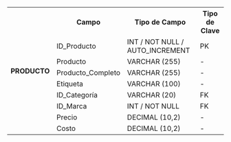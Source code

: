 <table>
  <tr>
    <th rowspan="9">PRODUCTO</th>
    <th>Campo</th>
    <th>Tipo de Campo</th>
    <th>Tipo de Clave</th>
  </tr>
  <tr>
    <td>ID_Producto</td>
    <td>INT / NOT NULL / AUTO_INCREMENT </td>
    <td>PK</td>
  </tr>
  <tr>
    <td>Producto</td>
    <td>VARCHAR (255)</td>
    <td>-</td>
  </tr>
  <tr>
    <td>Producto_Completo</td>
    <td>VARCHAR (255)</td>
    <td>-</td>
  </tr>
  <tr>
    <td>Etiqueta</td>
    <td>VARCHAR (100)</td>
    <td>-</td>
  </tr>
  <tr>
    <td>ID_Categoría</td>
    <td>VARCHAR (20)</td>
    <td>FK</td>
  </tr>
  <tr>
    <td>ID_Marca</td>
    <td>INT / NOT NULL</td>
    <td>FK</td>
  </tr>
  <tr>
    <td>Precio</td>
    <td>DECIMAL (10,2)</td>
    <td>-</td>
  </tr>
  <tr>
    <td>Costo</td>
    <td>DECIMAL (10,2)</td>
    <td>-</td>
  </tr>
</table>

